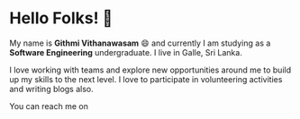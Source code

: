 # Hello Folks! :wave:

My name is **Githmi Vithanawasam** :smile: and currently I am studying as a **Software Engineering** undergraduate. I live in Galle, Sri Lanka.

I love working with teams and explore new opportunities around me to build up my skills to the next level.
I love to participate in volunteering activities and writing blogs also.

You can reach me on 
